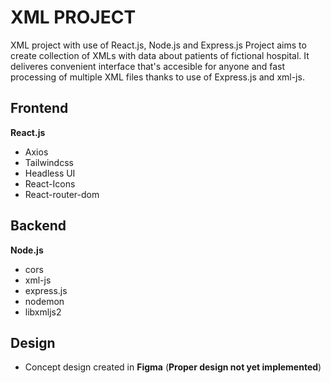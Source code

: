 # XML PROJECT
XML project with use of React.js, Node.js and Express.js
Project aims to create collection of XMLs with data about patients of fictional hospital.
It deliveres convenient interface that's accesible for anyone and fast processing of multiple XML files thanks to use of Express.js and xml-js.

## Frontend
**React.js**
* Axios
* Tailwindcss
* Headless UI
* React-Icons
* React-router-dom

## Backend
**Node.js**
* cors
* xml-js
* express.js
* nodemon
* libxmljs2

## Design
* Concept design created in **Figma**
(**Proper design not yet implemented**)


